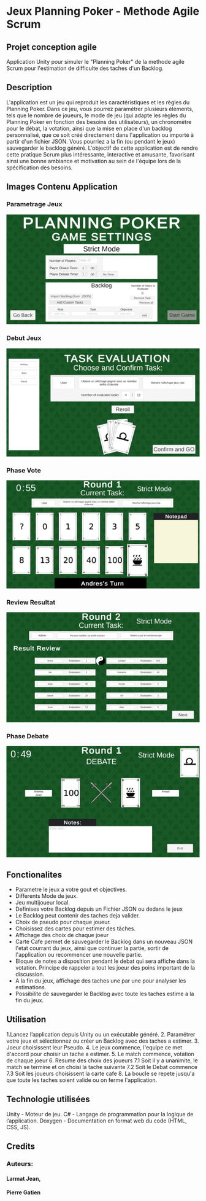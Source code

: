 # Jeux Planning Poker - Methode Agile Scrum
## Projet conception agile
Application Unity pour simuler le "Planning Poker" de la methode agile Scrum pour l'estimation de difficulte des taches d'un Backlog.

## Description
L'application est un jeu qui reproduit les caractéristiques et les règles du Planning Poker. Dans ce jeu, vous pourrez paramétrer plusieurs éléments, tels que le nombre de joueurs, le mode de jeu (qui adapte les règles du Planning Poker en fonction des besoins des utilisateurs), un chronomètre pour le débat, la votation, ainsi que la mise en place d'un backlog personnalisé, que ce soit créé directement dans l'application ou importé à partir d'un fichier JSON. Vous pourriez a la fin (ou pendant le jeux) sauvegarder le backlog généré.
L'objectif de cette application est de rendre cette pratique Scrum plus intéressante, interactive et amusante, favorisant ainsi une bonne ambiance et motivation au sein de l'équipe lors de la spécification des besoins.

## Images Contenu Application
### Parametrage Jeux
![Parametrage](Images/Exemple1.jpg)
### Debut Jeux
![Debut_Jeux](Images/Exemple2.jpg)
### Phase Vote
![Vote](Images/Exemple3.jpg)
### Review Resultat
![Resultat](Images/Exemple5.jpg)
### Phase Debate
![Debate](Images/Exemple4.jpg)

## Fonctionalites
- Parametre le jeux a votre gout et objectives.
- Differents Mode de jeux.
- Jeu multijoueur local.
- Definises votre Backlog depuis un Fichier JSON ou dedans le jeux
- Le Backlog peut contenir des taches deja valider.
- Choix de pseudo pour chaque joueur.
- Choisissez des cartes pour estimer des tâches.
- Affichage des choix de chaque joeur
- Carte Cafe permet de sauvegarder le Backlog dans  un nouveau JSON l'etat courrant du jeux, ainsi que continuer la partie, sortir de l'application ou recommencer une nouvelle partie.
- Bloque de notes a disposition pendant le debat qui sera affiche dans la votation. Principe de rappeler a tout les joeur des poins important de la discussion.
- A la fin du jeux, affichage des taches une par une pour analyser les estimations.
- Possibilite de sauvegarder le Backlog avec toute les taches estime a la fin du jeux.


## Utilisation
1.Lancez l’application depuis Unity ou un exécutable généré.
2. Paramétrer votre jeux et sélectionnez ou créer un Backlog avec des taches a estimer.
3. Joeur choisissent leur Pseudo.
4. Le jeux commence, l'equipe ce met d'accord pour choisir un tache a estimer.
5. Le match commence, votation de chaque joeur
6. Resume des choix des joueurs
7.1 Soit il y a unanimite, le match se termine et on choisi la tache suivante
7.2 Soit le Debat commence
7.3 Soit les joueurs choisissent la carte cafe
8. La boucle se repete jusqu'a que toute les taches soient valide ou on ferme l'application.

## Technologie utilisées
Unity - Moteur de jeu.
C# - Langage de programmation pour la logique de l’application.
Doxygen - Documentation en format web du code (HTML, CSS, JS).

## Credits
### Auteurs:
#### Larmat Jean,
####  Pierre Gatien
